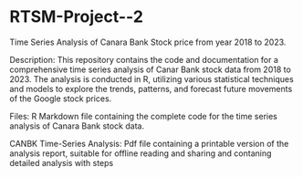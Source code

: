 # RTSM-Project--2
Time Series Analysis of Canara Bank Stock price from year 2018 to 2023.


Description: This repository contains the code and documentation for a comprehensive time series analysis of Canar Bank stock data from 2018 to 2023. The analysis is conducted in R, utilizing various statistical techniques and models to explore the trends, patterns, and forecast future movements of the Google stock prices.

Files: R Markdown file containing the complete code for the time series analysis of Canara Bank stock data.

CANBK Time-Series Analysis: Pdf file containing a printable version of the analysis report, suitable for offline reading and sharing and contaning detailed analysis with steps
